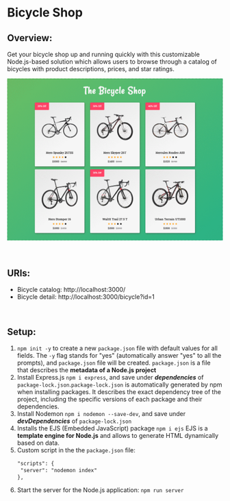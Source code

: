 # Bicycle Shop

## Overview:

Get your bicycle shop up and running quickly with this customizable Node.js-based solution which allows users to browse through a catalog of bicycles with product descriptions, prices, and star ratings.

![Project Overview](/bicycle-shop-express.gif)

<br>

## URls:

- Bicycle catalog: http://localhost:3000/
- Bicycle detail: http://localhost:3000/bicycle?id=1

<br>

## Setup:

1. `npm init -y` to create a new `package.json` file with default values for all fields. The `-y` flag stands for "yes" (automatically answer "yes" to all the prompts), and `package.json` file will be created. `package.json` is a file that describes the **metadata of a Node.js project**
2. Install Express.js `npm i express`, and save under **_dependencies_** of `package-lock.json`.`package-lock.json` is automatically generated by npm when installing packages. It describes the exact dependency tree of the project, including the specific versions of each package and their dependencies.
3. Install Nodemon `npm i nodemon --save-dev`, and save under **_devDependencies_** of `package-lock.json`
4. Installs the EJS (Embedded JavaScript) package `npm i ejs`
   EJS is a **template engine for Node.js** and allows to generate HTML dynamically based on data.
5. Custom script in the the `package.json` file:
   ```
   "scripts": {
    "server": "nodemon index"
   },
   ```
6. Start the server for the Node.js application: `npm run server`

